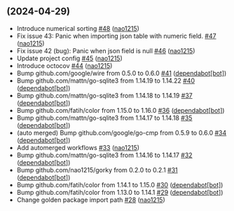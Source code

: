 ## [](https://github.com/nao1215/sqly/compare/v0.5.2...) (2024-04-29)

* Introduce numerical sorting [#48](https://github.com/nao1215/sqly/pull/48) ([nao1215](https://github.com/nao1215))
* Fix issue 43: Panic when importing json table with numeric field. [#47](https://github.com/nao1215/sqly/pull/47) ([nao1215](https://github.com/nao1215))
* Fix issue 42 (bug): Panic when json field is null [#46](https://github.com/nao1215/sqly/pull/46) ([nao1215](https://github.com/nao1215))
* Update project config [#45](https://github.com/nao1215/sqly/pull/45) ([nao1215](https://github.com/nao1215))
* Introduce octocov [#44](https://github.com/nao1215/sqly/pull/44) ([nao1215](https://github.com/nao1215))
* Bump github.com/google/wire from 0.5.0 to 0.6.0 [#41](https://github.com/nao1215/sqly/pull/41) ([dependabot[bot]](https://github.com/apps/dependabot))
* Bump github.com/mattn/go-sqlite3 from 1.14.19 to 1.14.22 [#40](https://github.com/nao1215/sqly/pull/40) ([dependabot[bot]](https://github.com/apps/dependabot))
* Bump github.com/mattn/go-sqlite3 from 1.14.18 to 1.14.19 [#37](https://github.com/nao1215/sqly/pull/37) ([dependabot[bot]](https://github.com/apps/dependabot))
* Bump github.com/fatih/color from 1.15.0 to 1.16.0 [#36](https://github.com/nao1215/sqly/pull/36) ([dependabot[bot]](https://github.com/apps/dependabot))
* Bump github.com/mattn/go-sqlite3 from 1.14.17 to 1.14.18 [#35](https://github.com/nao1215/sqly/pull/35) ([dependabot[bot]](https://github.com/apps/dependabot))
* (auto merged) Bump github.com/google/go-cmp from 0.5.9 to 0.6.0 [#34](https://github.com/nao1215/sqly/pull/34) ([dependabot[bot]](https://github.com/apps/dependabot))
* Add automerged workflows [#33](https://github.com/nao1215/sqly/pull/33) ([nao1215](https://github.com/nao1215))
* Bump github.com/mattn/go-sqlite3 from 1.14.16 to 1.14.17 [#32](https://github.com/nao1215/sqly/pull/32) ([dependabot[bot]](https://github.com/apps/dependabot))
* Bump github.com/nao1215/gorky from 0.2.0 to 0.2.1 [#31](https://github.com/nao1215/sqly/pull/31) ([dependabot[bot]](https://github.com/apps/dependabot))
* Bump github.com/fatih/color from 1.14.1 to 1.15.0 [#30](https://github.com/nao1215/sqly/pull/30) ([dependabot[bot]](https://github.com/apps/dependabot))
* Bump github.com/fatih/color from 1.13.0 to 1.14.1 [#29](https://github.com/nao1215/sqly/pull/29) ([dependabot[bot]](https://github.com/apps/dependabot))
* Change golden package import path [#28](https://github.com/nao1215/sqly/pull/28) ([nao1215](https://github.com/nao1215))
